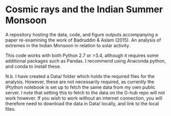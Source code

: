 # Cosmic rays and the Indian Summer Monsoon

A repository hosting the data, code, and figure outputs accompanying a paper re-examining the work of Badruddin &amp; Aslam (2015). An analysis of extremes in the Indian Monsoon in relation to solar activity.

This code works with both Python 2.7 or >3.4, although it requires some additional packages such as Pandas. I recommend using Anaconda python, and conda to install these.

N.b. I have created a Data/ folder which holds the required files for the analysis. However, these are not necessarily required, as currently the iPtython notebook is set up to fetch the same data from my own public server. I note that setting this to fetch to the data on the G-hub repo will not work however. If you wish to work without an internet connection, you will therefore need to download the data in Data/ locally, and link to the local files.